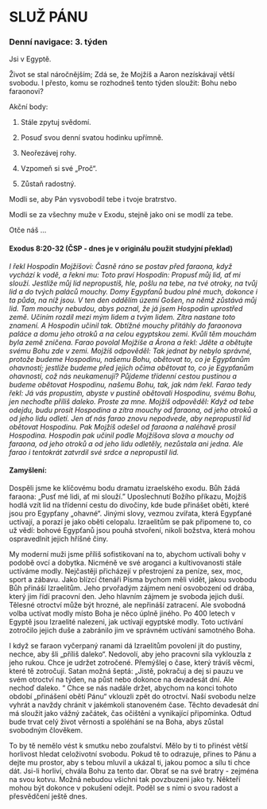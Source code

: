 # SLUŽ PÁNU

### Denní navigace: 3. týden

Jsi v Egyptě.

Život se stal náročnějším; Zdá se, že Mojžíš a Aaron nezískávají větší svobodu. I přesto, komu se rozhodneš tento týden sloužit: Bohu nebo faraonovi?

Akční body:
1. Stále zpytuj svědomí.

2. Posuď svou denní svatou hodinku upřímně.

3. Neořezávej rohy.

4. Vzpomeň si své „Proč“.


5. Zůstaň radostný.

Modli se, aby Pán vysvobodil tebe i tvoje bratrstvo.

Modli se za všechny muže v Exodu, stejně jako oni se modlí za tebe.

Otče náš …


#### Exodus 8:20-32 (ČSP - dnes je v originálu použit studyjní překlad)
*I řekl Hospodin Mojžíšovi: Časně ráno se postav před faraona, když vychází k vodě, a řekni mu: Toto praví Hospodin: Propusť můj lid, ať mi slouží. Jestliže můj lid nepropustíš, hle, pošlu na tebe, na tvé otroky, na tvůj lid a do tvých paláců mouchy. Domy Egypťanů budou plné much, dokonce i ta půda, na níž jsou. V ten den oddělím území Gošen, na němž zůstává můj lid. Tam mouchy nebudou, abys poznal, že já jsem Hospodin uprostřed země. Učiním rozdíl mezi mým lidem a tvým lidem. Zítra nastane toto znamení. A Hospodin učinil tak. Obtížné mouchy přitáhly do faraonova paláce a domu jeho otroků a na celou egyptskou zemi. Kvůli těm mouchám byla země zničena. Farao povolal Mojžíše a Árona a řekl: Jděte a obětujte svému Bohu zde v zemi. Mojžíš odpověděl: Tak jednat by nebylo správné, protože budeme Hospodinu, našemu Bohu, obětovat to, co je Egypťanům ohavností; jestliže budeme před jejich očima obětovat to, co je Egypťanům ohavností, což nás neukamenují? Půjdeme třídenní cestou pustinou a budeme obětovat Hospodinu, našemu Bohu, tak, jak nám řekl. Farao tedy řekl: Já vás propustím, abyste v pustině obětovali Hospodinu, svému Bohu, jen nechoďte příliš daleko. Proste za mne. Mojžíš odpověděl: Když od tebe odejdu, budu prosit Hospodina a zítra mouchy od faraona, od jeho otroků a od jeho lidu odletí. Jen ať nás farao znovu nepodvede, aby nepropustil lid obětovat Hospodinu. Pak Mojžíš odešel od faraona a naléhavě prosil Hospodina. Hospodin pak učinil podle Mojžíšova slova a mouchy od faraona, od jeho otroků a od jeho lidu odletěly, nezůstala ani jedna. Ale farao i tentokrát zatvrdil své srdce a nepropustil lid.*

#### Zamyšlení:
Dospěli jsme ke klíčovému bodu dramatu izraelského exodu. Bůh žádá faraona: „Pusť mé lidi, ať mi slouží.” Uposlechnutí Božího příkazu, Mojžíš hodlá vzít lid na třídenní cestu do divočiny, kde bude přinášet oběti, které jsou pro Egypťany „ohavné“. Jinými slovy, vezmou zvířata, která Egypťané uctívají, a porazí je jako oběti celopalu. Izraelitům se pak připomene to, co už vědí: bohové Egypťanů jsou pouhá stvoření, nikoli božstva, která mohou ospravedlnit jejich hříšné činy.

My moderní muži jsme příliš sofistikovaní na to, abychom uctívali bohy v podobě ovcí a dobytka. Nicméně ve své aroganci a kultivovanosti stále uctíváme modly. Nejčastěji přicházejí v přestrojení za peníze, sex, moc, sport a zábavu. Jako blízcí čtenáři Písma bychom měli vidět, jakou svobodu Bůh přináší Izraelitům. Jeho prvořadým zájmem není osvobození od drába, který jim řídí pracovní den. Jeho hlavním zájmem je svoboda jejich duší. Tělesné otroctví může být hrozné, ale nepřináší zatracení. Ale svobodná volba uctívat modly místo Boha je něco úplně jiného. Po 400 letech v Egyptě jsou Izraelité nalezeni, jak uctívají egyptské modly. Toto uctívání zotročilo jejich duše a zabránilo jim ve správném uctívání samotného Boha.

I když se faraon vyčerpaný ranami dá Izraelitům povolení jít do pustiny, nechce, aby šli „příliš daleko“. Nedovolí, aby jeho pracovní síla vyklouzla z jeho rukou. Chce je udržet zotročené. Přemýšlej o čase, který trávíš věcmi, které tě zotročují. Satan možná šeptá: „Jistě, pokračuj a dej si pauzu ve svém otroctví na týden, na půst nebo dokonce na devadesát dní. Ale nechoď daleko. “ Chce se nás nadále držet, abychom na konci tohoto období „přinášení obětí Pánu“ vklouzli zpět do otroctví. Naší svobodu nelze vyhrát a navždy chránit v jakémkoli stanoveném čase. Těchto devadesát dní má sloužit jako vážný začátek, čas očištění a vynikající připomínka. Odtud bude trvat celý život věrnosti a spoléhání se na Boha, abys zůstal svobodným člověkem.

To by tě nemělo vést k smutku nebo zoufalství. Mělo by ti to přinést větší horlivost hledat celoživotní svobodu. Pokud tě to odrazuje, přines to Pánu a dejte mu prostor, aby s tebou mluvil a ukázal ti, jakou pomoc a sílu ti chce dát. Jsi-li horliví, chvála Bohu za tento dar. Obrať se na své bratry - zejména na svou kotvu. Možná nebudou všichni tak povzbuzeni jako ty. Někteří mohou být dokonce v pokušení odejít. Poděl se s nimi o svou radost a přesvědčení ještě dnes.
